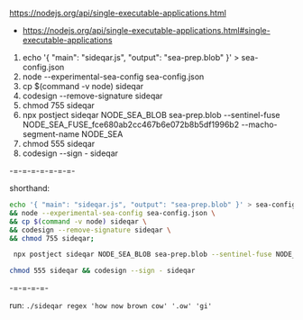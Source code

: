 https://nodejs.org/api/single-executable-applications.html
- https://nodejs.org/api/single-executable-applications.html#single-executable-applications

1. echo '{ "main": "sideqar.js", "output": "sea-prep.blob" }' > sea-config.json
1. node --experimental-sea-config sea-config.json
1. cp $(command -v node) sideqar
1. codesign --remove-signature sideqar
1. chmod 755 sideqar
1. npx postject sideqar NODE_SEA_BLOB sea-prep.blob --sentinel-fuse NODE_SEA_FUSE_fce680ab2cc467b6e072b8b5df1996b2 --macho-segment-name NODE_SEA
1. chmod 555 sideqar
1. codesign --sign - sideqar

-=-=-=-=-=-=-=-

shorthand:
```bash
echo '{ "main": "sideqar.js", "output": "sea-prep.blob" }' > sea-config.json \
&& node --experimental-sea-config sea-config.json \
&& cp $(command -v node) sideqar \
&& codesign --remove-signature sideqar \
&& chmod 755 sideqar;

 npx postject sideqar NODE_SEA_BLOB sea-prep.blob --sentinel-fuse NODE_SEA_FUSE_fce680ab2cc467b6e072b8b5df1996b2 --macho-segment-name NODE_SEA;

chmod 555 sideqar && codesign --sign - sideqar
```

-=-=-=-=-

run:
`./sideqar regex 'how now brown cow' '.ow' 'gi'`
